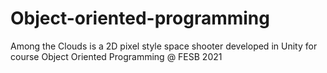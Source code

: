 # Object-oriented-programming

Among the Clouds is a 2D pixel style space shooter developed in Unity for course Object Oriented Programming @ FESB 2021
